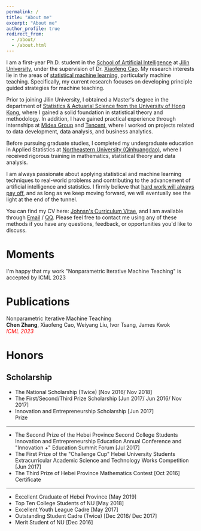 ```yaml
---
permalink: /
title: "About me"
excerpt: "About me"
author_profile: true
redirect_from: 
  - /about/
  - /about.html
---
```


I am a first-year Ph.D. student in the [School of Artificial Intelligence](https://sai.jlu.edu.cn/) at [Jilin University](https://www.jlu.edu.cn/), under the supervision of Dr. [Xiaofeng Cao](http://sai.jlu.edu.cn/info/1094/3446.htm). My research interests lie in the areas of [statistical machine learning](https://en.wikipedia.org/wiki/Statistical_learning_theory), particularly machine teaching. Specifically, my current research focuses on developing principle guided strategies for machine teaching.

Prior to joining Jilin University, I obtained a Master's degree in the department of [Statistics & Actuarial Science from the University of Hong Kong](https://saasweb.hku.hk/), where I gained a solid foundation in statistical theory and methodology. In addition, I have gained practical experience through internships at [Midea Group](https://www.midea.com/cn/Our-Businesses/Digital-Innovation) and [Tencent](https://www.tencent.com/zh-cn/index.html), where I worked on projects related to data development, data analysis, and business analytics. 

Before pursuing graduate studies, I completed my undergraduate education in Applied Statistics at [Northeastern University (Qinhuangdao)](https://stxy.neuq.edu.cn/), where I received rigorous training in mathematics, statistical theory and data analysis.

I am always passionate about applying statistical and machine learning techniques to real-world problems and contributing to the advancement of artificial intelligence and statistics. I firmly believe that [hard work will always pay off](https://en.wikipedia.org/wiki/Achievement_ideology), and as long as we keep moving forward, we will eventually see the light at the end of the tunnel.

You can find my CV here: [Johnsn's Curriculum Vitae](../assets/Curriculum_Vitae.pdf), and I am available through [Email](u3567831@connect.hku.hk) / [QQ](../images/qq.png). Please feel free to contact me using any of these methods if you have any questions, feedback, or opportunities you'd like to discuss.

Moments
======
I'm happy that my work "Nonparametric Iterative Machine Teaching" is accepted by ICML 2023

Publications
======
Nonparametric Iterative Machine Teaching  
**Chen Zhang**, Xiaofeng Cao, Weiyang Liu, Ivor Tsang, James Kwok  
<span style="color:red; font-style:italic;">ICML 2023</span>

Honors
======
Scholarship
------
- The National Scholarship (Twice) 	[Nov 2016/ Nov 2018]  
- The First/Second/Third Prize Scholarship	[Jun 2017/ Jun 2016/ Nov 2017]  
- Innovation and Entrepreneurship Scholarship 	[Jun 2017]  
Prize
------
- The Second Prize of the Hebei Province Second College Students Innovation and Entrepreneurship Education Annual Conference and "Innovation +" Education Summit Forum	[Jul 2017]  
- The First Prize of the "Challenge Cup" Hebei University Students Extracurricular Academic Science and Technology Works Competition	[Jun 2017]  
- The Third Prize of Hebei Province Mathematics Contest 	[Oct 2016]  
Certificate
------
- Excellent Graduate of Hebei Province	[May 2019]  
- Top Ten College Students of NU	[May 2018]  
- Excellent Youth League Cadre 	[May 2017]  
- Outstanding Student Cadre (Twice)	[Dec 2016/ Dec 2017]  
- Merit Student of NU	[Dec 2016]
